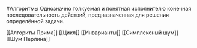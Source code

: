 #Алгоритмы 
Однозначно толкуемая и понятная исполнителю конечная последовательность действий, предназначенная для решения определённой задачи.

[[Алгоритм Прима]]
[[Цикл]]
[[Инварианты]]
[[Симплексный шум]]
[[Шум Перлина]]
